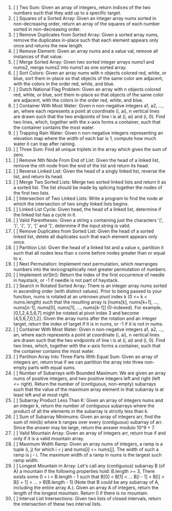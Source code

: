 1. [ ] Two Sum: Given an array of integers, return indices of the two numbers such that they add up to a specific target.
2. [ ] Squares of a Sorted Array: Given an integer array nums sorted in non-decreasing order, return an array of the squares of each number sorted in non-decreasing order.
3. [ ] Remove Duplicates from Sorted Array: Given a sorted array nums, remove the duplicates in-place such that each element appears only once and returns the new length.
4. [ ] Remove Element: Given an array nums and a value val, remove all instances of that value.
5. [ ] Merge Sorted Array: Given two sorted integer arrays nums1 and nums2, merge nums2 into nums1 as one sorted array.
6. [ ] Sort Colors: Given an array nums with n objects colored red, white, or blue, sort them in-place so that objects of the same color are adjacent, with the colors in the order red, white, and blue.
7. [ ] Dutch National Flag Problem: Given an array with n objects colored red, white, or blue, sort them in-place so that objects of the same color are adjacent, with the colors in the order red, white, and blue.
8. [ ] Container With Most Water: Given n non-negative integers a1, a2, ..., an, where each represents a point at coordinate (i, ai), n vertical lines are drawn such that the two endpoints of line i is at (i, ai) and (i, 0). Find two lines, which, together with the x-axis forms a container, such that the container contains the most water.
9. [ ] Trapping Rain Water: Given n non-negative integers representing an elevation map where the width of each bar is 1, compute how much water it can trap after raining.
10. [ ] Three Sum: Find all unique triplets in the array which gives the sum of zero.
11. [ ] Remove Nth Node From End of List: Given the head of a linked list, remove the nth node from the end of the list and return its head.
12. [ ] Reverse Linked List: Given the head of a singly linked list, reverse the list, and return its head.
13. [ ] Merge Two Sorted Lists: Merge two sorted linked lists and return it as a sorted list. The list should be made by splicing together the nodes of the first two lists.
14. [ ] Intersection of Two Linked Lists: Write a program to find the node at which the intersection of two singly linked lists begins.
15. [ ] Linked List Cycle: Given head, the head of a linked list, determine if the linked list has a cycle in it.
16. [ ] Valid Parentheses: Given a string s containing just the characters '(', ')', '{', '}', '[' and ']', determine if the input string is valid.
17. [ ] Remove Duplicates from Sorted List: Given the head of a sorted linked list, delete all duplicates such that each element appears only once.
18. [ ] Partition List: Given the head of a linked list and a value x, partition it such that all nodes less than x come before nodes greater than or equal to x.
19. [ ] Next Permutation: Implement next permutation, which rearranges numbers into the lexicographically next greater permutation of numbers.
20. [ ] Implement strStr(): Return the index of the first occurrence of needle in haystack, or -1 if needle is not part of haystack.
21. [ ] Search in Rotated Sorted Array: There is an integer array nums sorted in ascending order (with distinct values). Prior to being passed to your function, nums is rotated at an unknown pivot index k (0 <= k < nums.length) such that the resulting array is [nums[k], nums[k+1], ..., nums[n-1], nums[0], nums[1], ..., nums[k-1]] (0-indexed). For example, [0,1,2,4,5,6,7] might be rotated at pivot index 3 and become [4,5,6,7,0,1,2]. Given the array nums after the rotation and an integer target, return the index of target if it is in nums, or -1 if it is not in nums.
22. [ ] Container With Most Water: Given n non-negative integers a1, a2, ..., an, where each represents a point at coordinate (i, ai), n vertical lines are drawn such that the two endpoints of line i is at (i, ai) and (i, 0). Find two lines, which, together with the x-axis forms a container, such that the container contains the most water.
23. [ ] Partition Array Into Three Parts With Equal Sum: Given an array of integers arr, return true if we can partition the array into three non-empty parts with equal sums.
24. [ ] Number of Subarrays with Bounded Maximum: We are given an array nums of positive integers, and two positive integers left and right (left <= right). Return the number of (contiguous, non-empty) subarrays such that the value of the maximum array element in that subarray is at least left and at most right.
25. [ ] Subarray Product Less Than K: Given an array of integers nums and an integer k, return the number of contiguous subarrays where the product of all the elements in the subarray is strictly less than k.
26. [ ] Sum of Subarray Minimums: Given an array of integers arr, find the sum of min(b) where b ranges over every (contiguous) subarray of arr. Since the answer may be large, return the answer modulo 10^9 + 7.
27. [ ] Valid Mountain Array: Given an array of integers arr, return true if and only if it is a valid mountain array.
28. [ ] Maximum Width Ramp: Given an array nums of integers, a ramp is a tuple (i, j) for which i < j and nums[i] <= nums[j]. The width of such a ramp is j - i. The maximum width of a ramp in nums is the largest such ramp width.
29. [ ] Longest Mountain in Array: Let's call any (contiguous) subarray B (of A) a mountain if the following properties hold: B.length >= 3, There exists some 0 < i < B.length - 1 such that B[0] < B[1] < ... B[i - 1] < B[i] > B[i + 1] > ... > B[B.length - 1] (Note that B could be any subarray of A, including the entire array A.). Given an array A of integers, return the length of the longest mountain. Return 0 if there is no mountain.
30. [ ] Interval List Intersections: Given two lists of closed intervals, return the intersection of these two interval lists.
